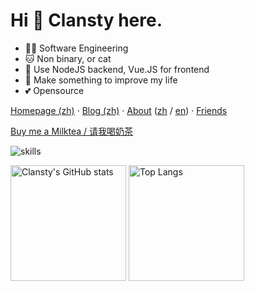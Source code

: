 # Hi 👋 Clansty here.

- 👩‍💻 Software Engineering
- 🐱 Non binary, or cat
- 📝 Use NodeJS backend, Vue.JS for frontend
- 🌟 Make something to improve my life
- 💕 Opensource

[Homepage (zh)](https://nyac.at) · [Blog (zh)](https://nyac.at) · [About](https://nyac.at/about) ([zh](https://nyac.at/about?lang=zh) / [en](https://nyac.at/about?lang=en)) · [Friends](https://nyac.at/friends)

[Buy me a Milktea / 请我喝奶茶](https://nyac.at/donate)

![skills](https://skillicons.dev/icons?i=arch,activitypub,bash,cs,cloudflare,css,docker,dotnet,electron,express,fediverse,git,github,githubactions,html,js,linux,md,mongodb,nextjs,nix,nodejs,pnpm,postgres,pr,prisma,ps,py,raspberrypi,react,redis,regex,rocket,rust,sass,sqlite,stackoverflow,sentry,tauri,ts,unity,visualstudio,vscode,vue,workers)

<img src="https://github-readme-stats-one-bice.vercel.app/api?username=clansty&count_private=true&theme=calm&show_icons=true&include_all_commits=true&role=OWNER,ORGANIZATION_MEMBER,COLLABORATOR" alt="Clansty's GitHub stats" height="185px" /> <img src="https://github-readme-stats-one-bice.vercel.app/api/top-langs/?username=clansty&layout=compact&langs_count=8&theme=calm&role=OWNER,ORGANIZATION_MEMBER" alt="Top Langs" height="185px" />
